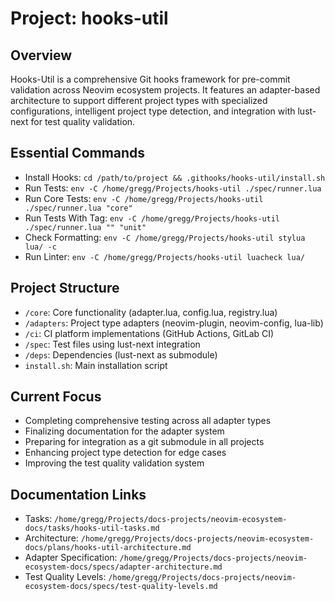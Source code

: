 # Project: hooks-util

## Overview
Hooks-Util is a comprehensive Git hooks framework for pre-commit validation across Neovim ecosystem projects. It features an adapter-based architecture to support different project types with specialized configurations, intelligent project type detection, and integration with lust-next for test quality validation.

## Essential Commands
- Install Hooks: `cd /path/to/project && .githooks/hooks-util/install.sh`
- Run Tests: `env -C /home/gregg/Projects/hooks-util ./spec/runner.lua`
- Run Core Tests: `env -C /home/gregg/Projects/hooks-util ./spec/runner.lua "core"`
- Run Tests With Tag: `env -C /home/gregg/Projects/hooks-util ./spec/runner.lua "" "unit"`
- Check Formatting: `env -C /home/gregg/Projects/hooks-util stylua lua/ -c`
- Run Linter: `env -C /home/gregg/Projects/hooks-util luacheck lua/`

## Project Structure
- `/core`: Core functionality (adapter.lua, config.lua, registry.lua)
- `/adapters`: Project type adapters (neovim-plugin, neovim-config, lua-lib)
- `/ci`: CI platform implementations (GitHub Actions, GitLab CI)
- `/spec`: Test files using lust-next integration
- `/deps`: Dependencies (lust-next as submodule)
- `install.sh`: Main installation script

## Current Focus
- Completing comprehensive testing across all adapter types
- Finalizing documentation for the adapter system
- Preparing for integration as a git submodule in all projects
- Enhancing project type detection for edge cases
- Improving the test quality validation system

## Documentation Links
- Tasks: `/home/gregg/Projects/docs-projects/neovim-ecosystem-docs/tasks/hooks-util-tasks.md`
- Architecture: `/home/gregg/Projects/docs-projects/neovim-ecosystem-docs/plans/hooks-util-architecture.md`
- Adapter Specification: `/home/gregg/Projects/docs-projects/neovim-ecosystem-docs/specs/adapter-architecture.md`
- Test Quality Levels: `/home/gregg/Projects/docs-projects/neovim-ecosystem-docs/specs/test-quality-levels.md`